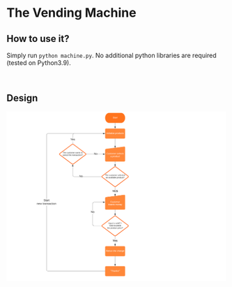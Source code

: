 # The Vending Machine

## How to use it?

Simply run `python machine.py`. No additional python libraries are required (tested on Python3.9).

<br>

## Design

![alt text](./images/vending-machine-design.png)
